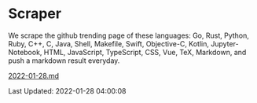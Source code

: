 # Scraper

We scrape the github trending page of these languages: Go, Rust, Python, Ruby, C++, C, Java, Shell, Makefile, Swift, Objective-C, Kotlin, Jupyter-Notebook, HTML, JavaScript, TypeScript, CSS, Vue, TeX, Markdown, and push a markdown result everyday.

[2022-01-28.md](https://github.com/yangwenmai/github-trending-backup/blob/master/2022-01-28.md)

Last Updated: 2022-01-28 04:00:08